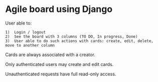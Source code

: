 # Agile board using Django


User able to:

    1)  Login / logout  
    2)  See the board with 3 columns (TO DO, In progress, Done)
    3)  User able to do such actions with cards: create, edit, delete, move to another column

Cards are always associated with a creator.

Only authenticated users may create and edit cards.

Unauthenticated requests have full read-only access.

